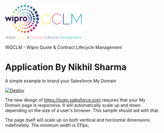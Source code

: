 ![WQCLM LOGO](/images/WQCLM-LOGO-TRIMMED.png?raw=true "WQCLM - Wipro Quote & Contract Lifecycle Management")


WQCLM - Wipro Quote & Contract Lifecycle Management

Application By Nikhil Sharma
===========================================================================================================

A simple example to brand your Salesforce My Domain

[![Deploy](https://www.herokucdn.com/deploy/button.png)](https://heroku.com/deploy?template=https://github.com/NikVerse/wqclm)

The new design of https://login.salesforce.com requires that your My Domain page is responsive.   It will automatically scale up and down depending on the size of a user's browser.   This sample should aid with that.

The page itself will scale up on both veritical and horizontal dimensions indefinetely.   The minimum width is 511px;

